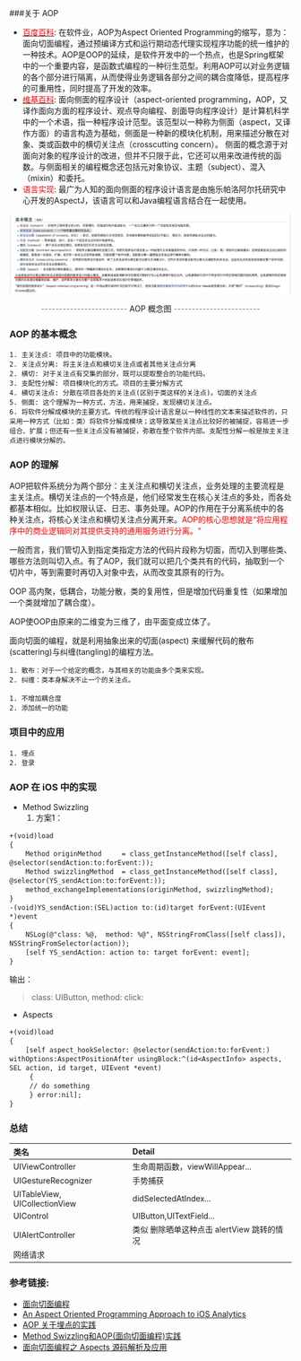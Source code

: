 ###关于 AOP
* [<font color=red>百度百科</font>](https://baike.baidu.com/item/AOP/1332219?fr=aladdin): 在软件业，AOP为Aspect Oriented Programming的缩写，意为：面向切面编程，通过预编译方式和运行期动态代理实现程序功能的统一维护的一种技术。AOP是OOP的延续，是软件开发中的一个热点，也是Spring框架中的一个重要内容，是函数式编程的一种衍生范型。利用AOP可以对业务逻辑的各个部分进行隔离，从而使得业务逻辑各部分之间的耦合度降低，提高程序的可重用性，同时提高了开发的效率。
* [<font color=red>维基百科</font>](https://zh.wikipedia.org/wiki/%E9%9D%A2%E5%90%91%E4%BE%A7%E9%9D%A2%E7%9A%84%E7%A8%8B%E5%BA%8F%E8%AE%BE%E8%AE%A1): 面向侧面的程序设计（aspect-oriented programming，AOP，又译作面向方面的程序设计、观点导向编程、剖面导向程序设计）是计算机科学中的一个术语，指一种程序设计范型。该范型以一种称为侧面（aspect，又译作方面）的语言构造为基础，侧面是一种新的模块化机制，用来描述分散在对象、类或函数中的横切关注点（crosscutting concern）。
侧面的概念源于对面向对象的程序设计的改进，但并不只限于此，它还可以用来改进传统的函数。与侧面相关的编程概念还包括元对象协议、主题（subject）、混入（mixin）和委托。
* <font color = red>语言实现</font>: 最广为人知的面向侧面的程序设计语言是由施乐帕洛阿尔托研究中心开发的AspectJ，该语言可以和Java编程语言结合在一起使用。

![AOP 概念图](https://raw.githubusercontent.com/geys1991/ImageRepository/master/AOP/AOP%20%E5%9F%BA%E6%9C%AC%E6%A6%82%E5%BF%B5.jpeg)
<center><font color=gray>------------------------     </font>AOP 概念图<font color=gray>     ------------------------</font></center>

### AOP 的基本概念
	1. 主关注点: 项目中的功能模块。
	2. 关注点分离: 将主关注点和横切关注点或者其他关注点分离 
	2. 横切: 对于关注点有交集的部分，既可以提取整合的功能代码。
	3. 支配性分解: 项目模块化的方式。项目的主要分解方式
	4. 横切关注点: 分散在项目各处的关注点(区别于类这样的关注点)。切面的关注点
	5. 侧面: 这个理解为一种方式，方法，用来捕捉，发现横切关注点。
	6. 将软件分解成模块的主要方式。传统的程序设计语言是以一种线性的文本来描述软件的，只采用一种方式（比如：类）将软件分解成模块；这导致某些关注点比较好的被捕捉，容易进一步组合、扩展；但还有一些关注点没有被捕捉，弥散在整个软件内部。支配性分解一般是按主关注点进行模块分解的。

### AOP 的理解
AOP把软件系统分为两个部分：主关注点和横切关注点，业务处理的主要流程是主关注点。横切关注点的一个特点是，他们经常发生在核心关注点的多处，而各处都基本相似。比如权限认证、日志、事务处理。AOP的作用在于分离系统中的各种关注点，将核心关注点和横切关注点分离开来。<font color=red>AOP的核心思想就是“将应用程序中的商业逻辑同对其提供支持的通用服务进行分离。“</font>

 一般而言，我们管切入到指定类指定方法的代码片段称为切面，而切入到哪些类、哪些方法则叫切入点。有了AOP，我们就可以把几个类共有的代码，抽取到一个切片中，等到需要时再切入对象中去，从而改变其原有的行为。
 
  OOP 高内聚，低耦合，功能分散，类的复用性，但是增加代码重复性（如果增加一个类就增加了耦合度）。
 
 AOP使OOP由原来的二维变为三维了，由平面变成立体了。
 
 面向切面的编程，就是利用抽象出来的切面(aspect) 来缓解代码的散布(scattering)与纠缠(tangling)的编程方法。
 
 	1. 散布：对于一个给定的概念，与其相关的功能由多个类来实现。
	2. 纠缠：类本身解决不止一个的关注点。
 
	1. 不增加耦合度
	2. 添加统一的功能


### 项目中的应用
	1. 埋点
	2. 登录



### AOP 在 iOS 中的实现

* Method Swizzling
	1. 方案1： 

```
+(void)load
{
    Method originMethod     = class_getInstanceMethod([self class], @selector(sendAction:to:forEvent:));
    Method swizzlingMethod  = class_getInstanceMethod([self class], @selector(YS_sendAction:to:forEvent:)); 
    method_exchangeImplementations(originMethod, swizzlingMethod);
}
-(void)YS_sendAction:(SEL)action to:(id)target forEvent:(UIEvent *)event
{
    NSLog(@"class: %@,  method: %@", NSStringFromClass([self class]), NSStringFromSelector(action));
    [self YS_sendAction: action to: target forEvent: event];
}
```
输出：
> class: UIButton,  method: click: 
	
	
* Aspects

```
+(void)load
{
    [self aspect_hookSelector: @selector(sendAction:to:forEvent:) withOptions:AspectPositionAfter usingBlock:^(id<AspectInfo> aspects, SEL action, id target, UIEvent *event)
     {
     // do something
     } error:nil];
}
```

### 总结

|		类名							|		Detail
|		:---							|		:---
| UIViewController					| 		生命周期函数，viewWillAppear...
| UIGestureRecognizer				| 		手势捕获
| UITableView, UICollectionView	| 		didSelectedAtIndex...
| UIControl							| 		UIButton,UITextField...
| UIAlertController					|		类似 删除晒单这种点击 alertView 跳转的情况
| 网络请求								|		



### 参考链接:
* [面向切面编程](http://wiki.jikexueyuan.com/project/objc-zen-book/aop.html)
* [An Aspect Oriented Programming Approach to iOS Analytics](http://albertodebortoli.com/blog/2014/03/25/an-aspect-oriented-approach-programming-to-ios-analytics/)
* [AOP 关于埋点的实践](http://www.vienta.me/2016/09/21/AOP%E5%9C%A8iOS%E4%B8%AD%E7%9A%84%E5%AE%9E%E8%B7%B5%E4%B8%80%E7%BB%9F%E8%AE%A1%E5%9F%8B%E7%82%B9/)
* [Method Swizzling和AOP(面向切面编程)实践](http://www.cocoachina.com/ios/20150120/10959.html)
* [面向切面编程之 Aspects 源码解析及应用](https://wereadteam.github.io/2016/06/30/Aspects/)






